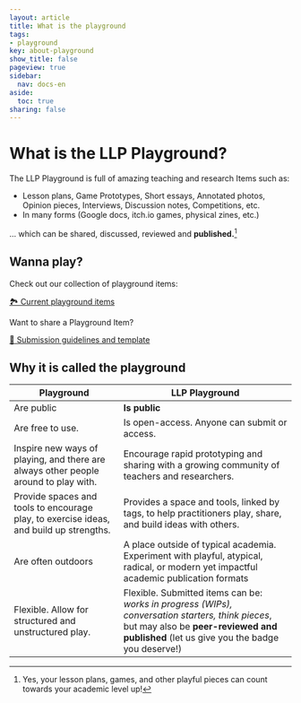 ```yaml
---
layout: article
title: What is the playground
tags:
- playground
key: about-playground
show_title: false
pageview: true
sidebar:
  nav: docs-en
aside:
  toc: true
sharing: false
---
```


# What is the LLP Playground?

The LLP Playground is full of amazing teaching and research Items such as: 

- Lesson plans, Game Prototypes, Short essays, Annotated photos, Opinion pieces, Interviews, Discussion notes, Competitions, etc.
- In many forms (Google docs, itch.io games, physical zines, etc.)

… which can be shared, discussed, reviewed and **published.**[^1]

## Wanna play?

Check out our collection of playground items:

<a class="button button--success button--rounded button--lg" href="/2018/02/01/playground-items.html"><i class="far fa-play-circle"></i> 🏞 Current playground items </a>

Want to share a Playground Item?

<a class="button button--success button--rounded button--lg" href="/2018/01/02/submission-guidelines.html#-playground-items"><i class="far fa-play-circle"></i> 👾 Submission guidelines and template </a>


## Why it is called the playground

<!--more-->

| Playground  	| LLP Playground  	|
|---	|---	|
| Are public  	| **Is public**  	|
| Are free to use.   	|  Is open-access. Anyone can submit or access. 	|
|   Inspire new ways of playing, and there are always other people around to play with.	|  Encourage rapid prototyping and sharing with a growing community of teachers and researchers.  	|
| Provide spaces and tools to encourage play, to exercise ideas, and build up strengths.   	| Provides a space and tools, linked by tags, to help practitioners play, share, and build ideas with others.  	|
| Are often outdoors  	|  A place outside of typical academia. Experiment with playful, atypical, radical, or modern yet impactful academic publication formats 	|
|   Flexible. Allow for structured and unstructured play.	|   Flexible. Submitted items can be: *works in progress (WIPs), conversation starters, think pieces*, but may also be **peer-reviewed and published** (let us give you the badge you deserve!)|

[^1]: Yes, your lesson plans, games, and other playful pieces can count towards your academic level up!